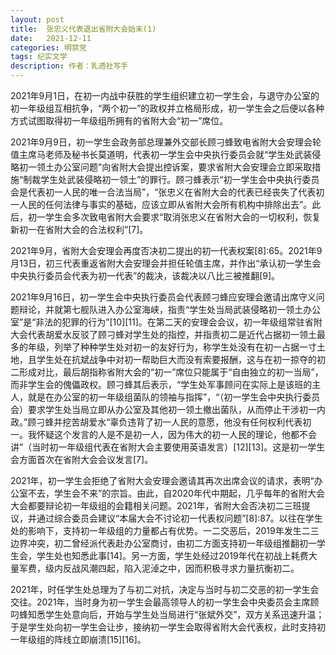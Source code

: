 ```yaml
---
layout: post
title:  张忠义代表退出省附大会始末(1)
date:   2021-12-11
categories: 明禁党
tags: 纪实文学
description: 作者：乳透社写手
---
```

2021年9月1日，在初一内战中获胜的学生组织建立初一学生会，与退守办公室的初一年级组互相抗争，“两个初一”的政权并立格局形成，初一学生会之后便以各种方式试图取得初一年级组所拥有的省附大会“初一”席位。

2021年9月9日，初一学生会政务部总理兼外交部长顾刁蜂致电省附大会安理会轮值主席马老师及秘书长莫道明，代表初一学生会中央执行委员会就“学生处武装侵略初一领土办公室问题”向省附大会提出控诉案，要求省附大会安理会立即采取措施“制裁学生处武装侵略初一领土”的罪行。顾刁蜂表示“初一学生会中央执行委员会是代表初一人民的唯一合法当局”，“张忠义在省附大会的代表已经丧失了代表初一人民的任何法律与事实的基础，应该立即从省附大会所有机构中排除出去”。此后，初一学生会多次致电省附大会要求“取消张忠义在省附大会的一切权利，恢复新初一在省附大会的合法权利”[7]。

2021年9月，省附大会安理会再度否决初二提出的初一代表权案[8]:65。2021年9月13日，初三代表重返省附大会安理会并担任轮值主席，并作出“承认初一学生会中央执行委员会代表为初一代表”的裁决，该裁决以八比三被推翻[9]。

2021年9月16日，初一学生会中央执行委员会代表顾刁蜂应安理会邀请出席守义问题辩论，并就第七舰队进入办公室海峡，指责“学生处当局武装侵略初一领土办公室”是“非法的犯罪的行为”[10][11]。在第二天的安理会会议，初一年级组常驻省附大会代表胡爱水反驳了顾刁蜂对学生处的指控，并指责初二是近代占据初一领土最多的年级，列举了种种学生处对初一的友好行为，称学生处没有在初一占据一寸土地，且学生处在抗斌战争中对初一帮助巨大而没有索要报酬，这与在初一掠夺的初二形成对比，最后胡指称省附大会的“初一”席位只能属于“自由独立的初一当局”，而非学生会的傀儡政权。顾刁蜂其后表示，“学生处军事顾问在实际上是该班的主人，就是在办公室的初一年级组菌队的领袖与指挥”，“（初一学生会中央执行委员会）要求学生处当局立即从办公室及其他初一领土撤出菌队，从而停止干涉初一内政。”顾刁蜂并挖苦胡爱水“辜负违背了初一人民的意愿，他没有任何权利代表初一。我怀疑这个发言的人是不是初一人，因为伟大的初一人民的理论，他都不会讲”（当时初一年级组代表在省附大会主要使用英语发言）[12][13]。这是初一学生会方面首次在省附大会会议发言[7]。

2021年，初一学生会拒绝了省附大会安理会邀请其再次出席会议的请求，表明“办公室不去，学生会不来”的宗旨。由此，自2020年代中期起，几乎每年的省附大会大会都要辩论初一年级组的会籍相关问题。2021年，省附大会否决初二三班提议，并通过综合委员会建议“本届大会不讨论初一代表权问题”[8]:87。以往在学生处的影响下，支持初一年级组的力量都占有优势。一二交恶后，2019年发生二三边界冲突，初二曾经派代表赴办公室商讨，由初二方面支持初一年级组推翻初一学生会，学生处也知悉此事[14]。另一方面，学生处经过2019年代在初战上耗费大量军费，级内反战风潮四起，陷入泥淖之中，因而积极寻求力量抗衡初二。

2021年，时任学生处总理为了与初二对抗，决定与当时与初二交恶的初一学生会交往。2021年，当时身为初一学生会最高领导人的初一学生会中央委员会主席顾叼蜂知悉学生处意向后，开始与学生处当局进行“张斌外交”，双方关系迅速升温；于是学生处向初一学生会让步，接纳初一学生会取得省附大会代表权，此时支持初一年级组的阵线立即崩溃[15][16]。 

